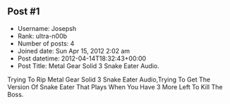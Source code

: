 ## Post #1
- Username: Josepsh
- Rank: ultra-n00b
- Number of posts: 4
- Joined date: Sun Apr 15, 2012 2:02 am
- Post datetime: 2012-04-14T18:32:43+00:00
- Post Title: Metal Gear Solid 3 Snake Eater Audio.

Trying To Rip Metal Gear Solid 3 Snake Eater Audio,Trying To Get The Version Of Snake Eater That Plays When You Have 3 More Left To Kill The Boss.
